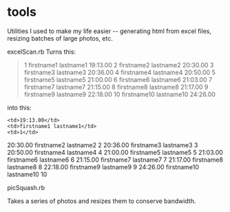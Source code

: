 tools
=====

Utilities I used to make my life easier -- generating html from excel files, resizing batches of large photos, etc.

excelScan.rb 
Turns this:
> 1	firstname1	lastname1	19:13.00
2	firstname2	lastname2	20:30.00
3	firstname3	lastname3	20:36.00
4	firstname4	lastname4	20:50.00
5	firstname5	lastname5	21:00.00
6	firstname6	lastname6	21:03.00
7	firstname7	lastname7	21:15.00
8	firstname8	lastname8	21:17.00
9	firstname9	lastname9	22:18.00
10	firstname10	lastname10	24:26.00

into this:

> <tr>
	<td>19:13.00</td>
	<td>firstname1 lastname1</td>
	<td>1</td>
</tr>
<tr>
	<td>20:30.00</td>
	<td>firstname2 lastname2</td>
	<td>2</td>
</tr>
<tr>
	<td>20:36.00</td>
	<td>firstname3 lastname3</td>
	<td>3</td>
</tr>
<tr>
	<td>20:50.00</td>
	<td>firstname4 lastname4</td>
	<td>4</td>
</tr>
<tr>
	<td>21:00.00</td>
	<td>firstname5 lastname5</td>
	<td>5</td>
</tr>
<tr>
	<td>21:03.00</td>
	<td>firstname6 lastname6</td>
	<td>6</td>
</tr>
<tr>
	<td>21:15.00</td>
	<td>firstname7 lastname7</td>
	<td>7</td>
</tr>
<tr>
	<td>21:17.00</td>
	<td>firstname8 lastname8</td>
	<td>8</td>
</tr>
<tr>
	<td>22:18.00</td>
	<td>firstname9 lastname9</td>
	<td>9</td>
</tr>
<tr>
	<td>24:26.00</td>
	<td>firstname10 lastname10</td>
	<td>10</td>
</tr>

picSquash.rb

Takes a series of photos and resizes them to conserve bandwidth.
